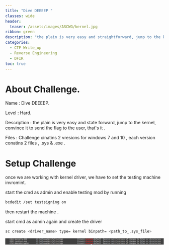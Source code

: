 ```yaml
---
title: "Dive DEEEEP "
classes: wide
header:  
  teaser: /assets/images/ASCWG/kernel.jpg
ribbon: green
description: "the plain is very easy and straightforward, jump to the kernel, convince it to send the flag to the user, that's it ."
categories:
  - CTF Write_up
  - Reverse Engineering
  - DFIR 
toc: true
---
```

# About Challenge.

Name  : Dive DEEEEP.

Level : Hard.

Description : the plain is very easy and state forward, jump to the kernel, convince it to send the flag to the user, that's it . 

Files : Challenge cinatins 2 vresions for windows 7 and 10 , each version conatins 2 files , .sys & .exe .

# Setup Challenge 
once we are working with kernel driver, we have to set the testing machine invromint.

start the cmd as admin and enable testing mod by running 

```bash 
bcdedit /set testsigning on
```

then restart the machine .

start cmd as admin again and create the driver 

```bash 
sc create <driver_name> type= kernel binpath= <path_to_.sys_file>
```
[![1](/assets/images/WannaCry/p1/i3.png)](/assets/images/ASCWG/k1.png)
